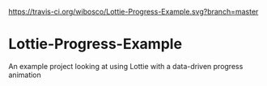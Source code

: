 https://travis-ci.org/wibosco/Lottie-Progress-Example.svg?branch=master

# Lottie-Progress-Example
An example project looking at using Lottie with a data-driven progress animation
